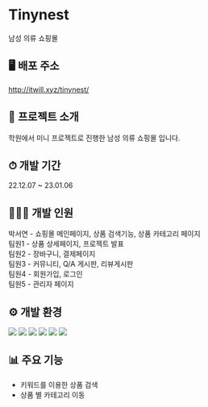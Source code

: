 # Tinynest
남성 의류 쇼핑몰<br>
## 🖥 배포 주소
<a href='http://itwill.xyz/tinynest/' target='_blank'>http://itwill.xyz/tinynest/</a>
## 📑 프로젝트 소개 
학원에서 미니 프로젝트로 진행한 남성 의류 쇼핑몰 입니다.
## ⏱ 개발 기간
22.12.07 ~ 23.01.06
## 🙋🏻‍♀️ 개발 인원
박서연 - 쇼핑몰 메인페이지, 상품 검색기능, 상품 카테고리 페이지<br>
팀원1 - 상품 상세페이지, 프로젝트 발표<br>
팀원2 - 장바구니, 결제페이지<br>
팀원3 - 커뮤니티, Q/A 게시판, 리뷰게시판<br>
팀원4 - 회원가입, 로그인<br>
팀원5 - 관리자 페이지<br>
## ⚙ 개발 환경
<img src="https://img.shields.io/badge/Eclipse%20IDE-2C2255?style=flat&logo=Eclipse%20IDE&logoColor=white"> <img src="https://img.shields.io/badge/JavaScript-F7DF1E?style=flat&logo=JavaScript&logoColor=white">
<img src="https://img.shields.io/badge/Oracle-F80000?style=flat&logo=Oracle&logoColor=white">
<img src="https://img.shields.io/badge/Apache%20Tomcat-F8DC75?style=flat&logo=Apache%20Tomcat&logoColor=white">
<img src="https://img.shields.io/badge/HTML5-E34F26?style=flat&logo=HTML5&logoColor=white">
<img src="https://img.shields.io/badge/CSS3-1572B6?style=flat&logo=CSS3&logoColor=white">
## 📊 주요 기능
- 키워드를 이용한 상품 검색
- 상품 별 카테고리 이동

